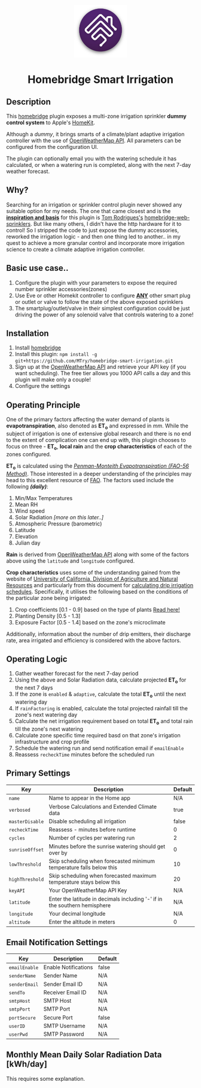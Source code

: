 <p align="center">
  <a href="https://github.com/homebridge/homebridge"><img src="https://raw.githubusercontent.com/homebridge/branding/master/logos/homebridge-color-round-stylized.png" height="140"></a>
</p>

<span align="center">

# Homebridge Smart Irrigation
</span>

## Description

This [homebridge](https://github.com/nfarina/homebridge) plugin exposes a multi-zone irrigation sprinkler <b>dummy control system</b> to Apple's [HomeKit](http://www.apple.com/ios/home/).

Although a <i>dummy</i>, it brings smarts of a climate/plant adaptive irrigation controller with the use of [OpenWeatherMap API](https://openweathermap.org/api). All parameters can be configured from the configuration UI. 

The plugin can optionally email you with the watering schedule it has calculated, or when a watering run is completed, along with the next 7-day weather forecast.

## Why?
Searching for an irrigation or sprinkler control plugin never showed any suitable option for my needs. The one that came closest and is the <b><u>inspiration and basis</b></u> for this plugin is [Tom Rodrigues's](https://github.com/Tommrodrigues) [homebridge-web-sprinklers](https://github.com/Tommrodrigues/homebridge-web-sprinklers). But like many others, I didn't have the http hardware for it to control! So I stripped the code to just expose the dummy accessories, reworked the irrigation logic - and then one thing led to another.. in my quest to achieve a more granular control and incorporate more irrigation science to create a climate adaptive irrigation controller.

## Basic use case..
1. Configure the plugin with your parameters to expose the required number sprinkler accessories(zones)
2. Use Eve or other Homekit controller to configure <b><u>ANY</b></u> other smart plug or outlet or valve to follow the state of the above exposed sprinklers
3. The smartplug/outlet/valve in their simplest configuration could be just driving the power of any solenoid valve that controls watering to a zone!

## Installation

1. Install [homebridge](https://github.com/nfarina/homebridge#installation-details)
2. Install this plugin: `npm install -g git+https://github.com/MTry/homebridge-smart-irrigation.git`
3. Sign up at the [OpenWeatherMap API](https://openweathermap.org/api) and retrieve your API key (if you want scheduling). The free tier allows you 1000 API calls a day and this plugin will make only a couple!
4. Configure the settings

## Operating Principle

One of the primary factors affecting the water demand of plants is <b>evapotranspiration</b>, also denoted as <b>ET<sub>o</sub></b> and expressed in <i>mm</i>. While the subject of irrigation is one of extensive global research and there is no end to the extent of complication one can end up with, this plugin chooses to focus on three - <b>ET<sub>o</sub></b>, <b>local rain</b> and the <b>crop characteristics</b> of each of the zones configured. 

<b>ET<sub>o</sub></b> is calculated using the [<i>Penman-Monteith Evapotranspiration (FAO-56 Method)</i>](https://edis.ifas.ufl.edu/pdffiles/ae/ae45900.pdf). Those interested in a deeper understanding of the principles may head to this excellent resource of [FAO](http://www.fao.org/3/X0490E/x0490e00.htm#Contents). The factors used include the following <b><i>(daily)</i></b>:
1. Min/Max Temperatures
2. Mean RH
3. Wind speed
4. Solar Radiation <i>[more on this later..]</i>
5. Atmospheric Pressure (barometric)
6. Latitude
7. Elevation
8. Julian day

<b>Rain</b> is derived from [OpenWeatherMap API](https://openweathermap.org/api) along with some of the factors above using the `latitude` and `longitude` configured.

<b>Crop characteristics</b> uses some of the understanding gained from the website of [University of California, Division of Agriculture and Natural Resources](https://ucanr.edu/sites/UrbanHort/Water_Use_of_Turfgrass_and_Landscape_Plant_Materials/) and particularly from this document for [calculating drip irrigation schedules](https://ucanr.edu/sites/scmg/files/30917.pdf). Specifically, it utilises the following based on the conditions of the particular zone being irrigated:
1. Crop coefficients [0.1 - 0.9] based on the type of plants [Read here!](https://ucanr.edu/sites/UrbanHort/Water_Use_of_Turfgrass_and_Landscape_Plant_Materials/Plant_Factor_or_Crop_Coefficient__What’s_the_difference/)
2. Planting Density [0.5 - 1.3]
3. Exposure Factor [0.5 - 1.4] based on the zone's microclimate

Additionally, information about the number of drip emitters, their discharge rate, area irrigated and efficiency is considered with the above factors.

## Operating Logic

1. Gather weather forecast for the next 7-day period
2. Using the above and Solar Radiation data, calculate projected <b>ET<sub>o</sub></b> for the next 7 days
3. If the zone is `enabled` & `adaptive`, calculate the total <b>ET<sub>o</sub></b> until the next watering day
4. If `rainFactoring` is enabled, calculate the total projected rainfall till the zone's next watering day
5. Calculate the net irrigation requirement based on total <b>ET<sub>o</sub></b> and total rain till the zone's next watering
6. Calculate zone specific time required basd on that zone's irrigation infrastructure and crop profile
7. Schedule the watering run and send notification email if `emailEnable`
8. Reassess `recheckTime` minutes before the scheduled run

## Primary Settings

| Key | Description | Default |
| --- | --- | --- |
| `name` | Name to appear in the Home app | N/A |
| `verbosed` | Verbose Calculations and Extended Climate data | true |
| `masterDisable` | Disable scheduling all irrigation | false |
| `recheckTime` | Reassess - minutes before runtime | 0 |
| `cycles` | Number of cycles per watering run | 2 |
| `sunriseOffset` | Minutes before the sunrise watering should get over by | 0 |
| `lowThreshold` | Skip scheduling when forecasted minimum temperature falls below this | 10 |
| `highThreshold` | Skip scheduling when forecasted maximum temperature stays below this | 20 |
| `keyAPI` | Your OpenWeatherMap API Key | N/A |
| `latitude` | Enter the latitude in decimals including '-' if in the southern hemisphere | N/A |
| `longitude` | Your decimal longitude | N/A |
| `altitude` | Enter the altitude in meters | 0 |

## Email Notification Settings

| Key | Description | Default |
| --- | --- | --- |
| `emailEnable` | Enable Notifications | false |
| `senderName` | Sender Name | N/A |
| `senderEmail` | Sender Email ID | N/A |
| `sendTo` | Receiver Email ID | N/A |
| `smtpHost` | SMTP Host | N/A |
| `smtpPort` | SMTP Port | N/A |
| `portSecure` | Secure Port | false |
| `userID` | SMTP Username | N/A |
| `userPwd` | SMTP Password | N/A |

## Monthly Mean Daily Solar Radiation Data [kWh/day]

This requires some explanation. 
